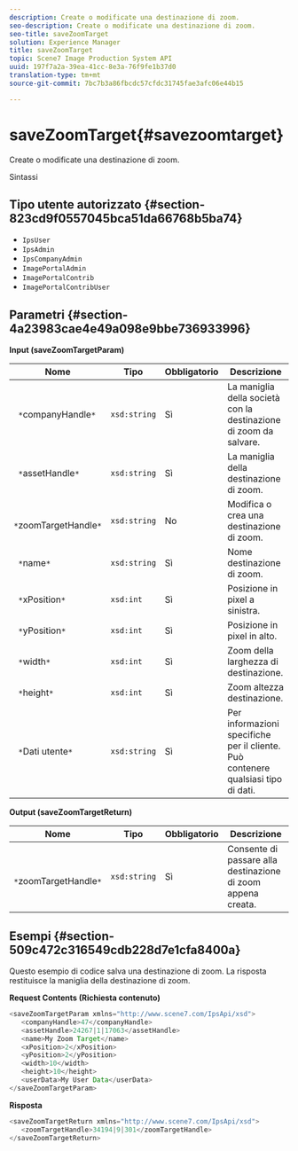 ```yaml
---
description: Create o modificate una destinazione di zoom.
seo-description: Create o modificate una destinazione di zoom.
seo-title: saveZoomTarget
solution: Experience Manager
title: saveZoomTarget
topic: Scene7 Image Production System API
uuid: 197f7a2a-39ea-41cc-8e3a-76f9fe1b37d0
translation-type: tm+mt
source-git-commit: 7bc7b3a86fbcdc57cfdc31745fae3afc06e44b15

---
```



# saveZoomTarget{#savezoomtarget}

Create o modificate una destinazione di zoom.

Sintassi

## Tipo utente autorizzato {#section-823cd9f0557045bca51da66768b5ba74}

* `IpsUser`
* `IpsAdmin`
* `IpsCompanyAdmin`
* `ImagePortalAdmin`
* `ImagePortalContrib`
* `ImagePortalContribUser`

## Parametri {#section-4a23983cae4e49a098e9bbe736933996}

**Input (saveZoomTargetParam)**

| Nome | Tipo | Obbligatorio | Descrizione |
|---|---|---|---|
| ` *`companyHandle`*` | `xsd:string` | Sì | La maniglia della società con la destinazione di zoom da salvare. |
| ` *`assetHandle`*` | `xsd:string` | Sì | La maniglia della destinazione di zoom. |
| ` *`zoomTargetHandle`*` | `xsd:string` | No | Modifica o crea una destinazione di zoom. |
| ` *`name`*` | `xsd:string` | Sì | Nome destinazione di zoom. |
| ` *`xPosition`*` | `xsd:int` | Sì | Posizione in pixel a sinistra. |
| ` *`yPosition`*` | `xsd:int` | Sì | Posizione in pixel in alto. |
| ` *`width`*` | `xsd:int` | Sì | Zoom della larghezza di destinazione. |
| ` *`height`*` | `xsd:int` | Sì | Zoom altezza destinazione. |
| ` *`Dati utente`*` | `xsd:string` | Sì | Per informazioni specifiche per il cliente. Può contenere qualsiasi tipo di dati. |

**Output (saveZoomTargetReturn)**

| Nome | Tipo | Obbligatorio | Descrizione |
|---|---|---|---|
| ` *`zoomTargetHandle`*` | `xsd:string` | Sì | Consente di passare alla destinazione di zoom appena creata. |

## Esempi {#section-509c472c316549cdb228d7e1cfa8400a}

Questo esempio di codice salva una destinazione di zoom. La risposta restituisce la maniglia della destinazione di zoom.

**Request Contents (Richiesta contenuto)**

```java
<saveZoomTargetParam xmlns="http://www.scene7.com/IpsApi/xsd">
   <companyHandle>47</companyHandle>
   <assetHandle>24267|1|17063</assetHandle>
   <name>My Zoom Target</name>
   <xPosition>2</xPosition>
   <yPosition>2</yPosition>
   <width>10</width>
   <height>10</height>
   <userData>My User Data</userData>
</saveZoomTargetParam>
```

**Risposta**

```java
<saveZoomTargetReturn xmlns="http://www.scene7.com/IpsApi/xsd">
   <zoomTargetHandle>34194|9|301</zoomTargetHandle>
</saveZoomTargetReturn>
```

